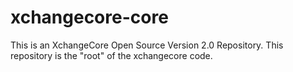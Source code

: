 # xchangecore-core
This is an XchangeCore Open Source Version 2.0 Repository.  This repository is the "root" of the xchangecore code.  
